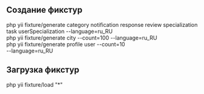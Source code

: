 ## Создание фикстур

php yii fixture/generate category notification response review specialization task userSpecialization --language=ru_RU  
php yii fixture/generate city --count=100 --language=ru_RU  
php yii fixture/generate profile user --count=10  
--language=ru_RU

## Загрузка фикстур

php yii fixture/load "*"
